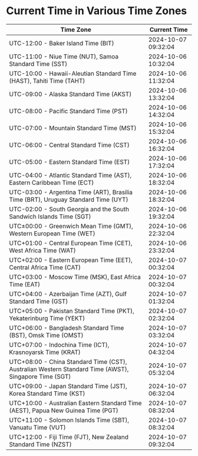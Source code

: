 # Current Time in Various Time Zones

| Time Zone | Current Time |
|-----------|--------------|
| UTC-12:00 - Baker Island Time (BIT) | 2024-10-07 09:32:04 |
| UTC-11:00 - Niue Time (NUT), Samoa Standard Time (SST) | 2024-10-06 10:32:04 |
| UTC-10:00 - Hawaii-Aleutian Standard Time (HAST), Tahiti Time (TAHT) | 2024-10-06 11:32:04 |
| UTC-09:00 - Alaska Standard Time (AKST) | 2024-10-06 13:32:04 |
| UTC-08:00 - Pacific Standard Time (PST) | 2024-10-06 14:32:04 |
| UTC-07:00 - Mountain Standard Time (MST) | 2024-10-06 15:32:04 |
| UTC-06:00 - Central Standard Time (CST) | 2024-10-06 16:32:04 |
| UTC-05:00 - Eastern Standard Time (EST) | 2024-10-06 17:32:04 |
| UTC-04:00 - Atlantic Standard Time (AST), Eastern Caribbean Time (ECT) | 2024-10-06 18:32:04 |
| UTC-03:00 - Argentina Time (ART), Brasília Time (BRT), Uruguay Standard Time (UYT) | 2024-10-06 18:32:04 |
| UTC-02:00 - South Georgia and the South Sandwich Islands Time (SGT) | 2024-10-06 19:32:04 |
| UTC±00:00 - Greenwich Mean Time (GMT), Western European Time (WET) | 2024-10-06 22:32:04 |
| UTC+01:00 - Central European Time (CET), West Africa Time (WAT) | 2024-10-06 23:32:04 |
| UTC+02:00 - Eastern European Time (EET), Central Africa Time (CAT) | 2024-10-07 00:32:04 |
| UTC+03:00 - Moscow Time (MSK), East Africa Time (EAT) | 2024-10-07 00:32:04 |
| UTC+04:00 - Azerbaijan Time (AZT), Gulf Standard Time (GST) | 2024-10-07 01:32:04 |
| UTC+05:00 - Pakistan Standard Time (PKT), Yekaterinburg Time (YEKT) | 2024-10-07 02:32:04 |
| UTC+06:00 - Bangladesh Standard Time (BST), Omsk Time (OMST) | 2024-10-07 03:32:04 |
| UTC+07:00 - Indochina Time (ICT), Krasnoyarsk Time (KRAT) | 2024-10-07 04:32:04 |
| UTC+08:00 - China Standard Time (CST), Australian Western Standard Time (AWST), Singapore Time (SGT) | 2024-10-07 05:32:04 |
| UTC+09:00 - Japan Standard Time (JST), Korea Standard Time (KST) | 2024-10-07 06:32:04 |
| UTC+10:00 - Australian Eastern Standard Time (AEST), Papua New Guinea Time (PGT) | 2024-10-07 08:32:04 |
| UTC+11:00 - Solomon Islands Time (SBT), Vanuatu Time (VUT) | 2024-10-07 08:32:04 |
| UTC+12:00 - Fiji Time (FJT), New Zealand Standard Time (NZST) | 2024-10-07 09:32:04 |

